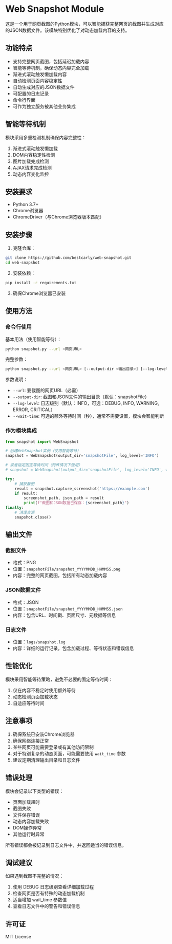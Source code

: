 # Web Snapshot Module

这是一个用于网页截图的Python模块，可以智能捕获完整网页的截图并生成对应的JSON数据文件。该模块特别优化了对动态加载内容的支持。

## 功能特点

- 支持完整网页截图，包括延迟加载内容
- 智能等待机制，确保动态内容完全加载
- 渐进式滚动触发懒加载内容
- 自动检测页面内容稳定性
- 自动生成对应的JSON数据文件
- 可配置的日志记录
- 命令行界面
- 可作为独立服务被其他业务集成

## 智能等待机制

模块采用多重检测机制确保内容完整性：
1. 渐进式滚动触发懒加载
2. DOM内容稳定性检测
3. 图片加载完成检测
4. AJAX请求完成检测
5. 动态内容变化监控

## 安装要求

- Python 3.7+
- Chrome浏览器
- ChromeDriver（与Chrome浏览器版本匹配）

## 安装步骤

1. 克隆仓库：
```bash
git clone https://github.com/bestcarly/web-snapshot.git
cd web-snapshot
```

2. 安装依赖：
```bash
pip install -r requirements.txt
```

3. 确保Chrome浏览器已安装

## 使用方法

### 命令行使用

基本用法（使用智能等待）：
```bash
python snapshot.py --url <网页URL>
```

完整参数：
```bash
python snapshot.py --url <网页URL> [--output-dir <输出目录>] [--log-level <日志级别>] [--wait-time <等待时间>]
```

参数说明：
- `--url`: 要截图的网页URL（必需）
- `--output-dir`: 截图和JSON文件的输出目录（默认：snapshotFile）
- `--log-level`: 日志级别（默认：INFO，可选：DEBUG, INFO, WARNING, ERROR, CRITICAL）
- `--wait-time`: 可选的额外等待时间（秒），通常不需要设置，模块会智能判断

### 作为模块集成

```python
from snapshot import WebSnapshot

# 创建WebSnapshot实例（使用智能等待）
snapshot = WebSnapshot(output_dir='snapshotFile', log_level='INFO')

# 或者指定固定等待时间（特殊情况下使用）
# snapshot = WebSnapshot(output_dir='snapshotFile', log_level='INFO', wait_time=10)

try:
    # 捕获截图
    result = snapshot.capture_screenshot('https://example.com')
    if result:
        screenshot_path, json_path = result
        print(f"截图和JSON数据已保存：{screenshot_path}")
finally:
    # 清理资源
    snapshot.close()
```

## 输出文件

### 截图文件
- 格式：PNG
- 位置：`snapshotFile/snapshot_YYYYMMDD_HHMMSS.png`
- 内容：完整的网页截图，包括所有动态加载内容

### JSON数据文件
- 格式：JSON
- 位置：`snapshotFile/snapshot_YYYYMMDD_HHMMSS.json`
- 内容：包含URL、时间戳、页面尺寸、元数据等信息

### 日志文件
- 位置：`logs/snapshot.log`
- 内容：详细的运行记录，包含加载过程、等待状态和错误信息

## 性能优化

模块采用智能等待策略，避免不必要的固定等待时间：
1. 仅在内容不稳定时使用额外等待
2. 动态检测页面加载状态
3. 自适应等待时间

## 注意事项

1. 确保系统已安装Chrome浏览器
2. 确保网络连接正常
3. 某些网页可能需要登录或有其他访问限制
4. 对于特别复杂的动态页面，可能需要使用 `wait_time` 参数
5. 建议定期清理输出目录和日志文件

## 错误处理

模块会记录以下类型的错误：
- 页面加载超时
- 截图失败
- 文件保存错误
- 动态内容加载失败
- DOM操作异常
- 其他运行时异常

所有错误都会被记录到日志文件中，并返回适当的错误信息。

## 调试建议

如果遇到截图不完整的情况：
1. 使用 DEBUG 日志级别查看详细加载过程
2. 检查网页是否有特殊的动态加载机制
3. 适当增加 wait_time 参数值
4. 查看日志文件中的警告和错误信息

## 许可证

MIT License 